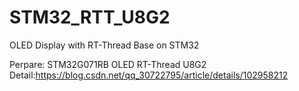 # STM32_RTT_U8G2
OLED Display with RT-Thread Base on STM32

Perpare:
STM32G071RB
OLED
RT-Thread
U8G2
Detail:https://blog.csdn.net/qq_30722795/article/details/102958212
